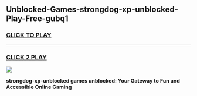 
## Unblocked-Games-strongdog-xp-unblocked-Play-Free-gubq1
<h3>
<a href="https://premium76.site?title=strongdog-xp-unblocked&ref=21A">CLICK TO PLAY</a></h3>
<hr>

<h3>
<a href="https://premium76.site?title=strongdog-xp-unblocked&ref=21A">CLICK 2 PLAY</a>
  
</h3>

<a href="https://premium76.site?title=strongdog-xp-unblocked&ref=21A"><img src="https://clearcache.store/games.png"></a>


**strongdog-xp-unblocked games unblocked: Your Gateway to Fun and Accessible Online Gaming**
